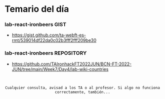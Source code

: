# Temario del día

### lab-react-ironbeers GIST
- https://gist.github.com/ta-webft-es-rmt/539014df22da0c02b3fff2fff209be30

### lab-react-ironbeers REPOSITORY
- https://github.com/TAIronhackFT2022JUN/BCN-FT-2022-JUN/tree/main/Week7/Day4/lab-wiki-countries

<br>

<div align="center">

```
Cualquier consulta, avisad a los TA o al profesor. Si algo no funciona correctamente, también...
```

</div>